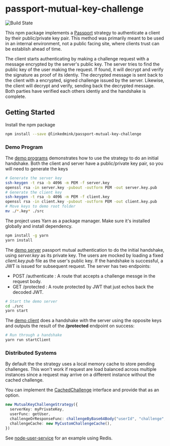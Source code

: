 # passport-mutual-key-challenge

![Build State](https://github.com/LinkedMink/passport-mutual-key-challenge/actions/workflows/build-main.yml/badge.svg)

This npm package implements a [Passport](http://www.passportjs.org/) strategy to authenticate
a client by their public/private key pair. This method was primarily meant to be used in an internal
environment, not a public facing site, where clients trust can be establish ahead of time.

The client starts authenticating by making a challenge request with a message encrypted by the
server's public key. The server tries to find the public key of the user making the request. If found,
it will decrypt and verify the signature as proof of its identiy. The decrypted message is sent
back to the client with a encrypted, signed challenge issued by the server. Likewise, the client
will decrypt and verify, sending back the decrypted message. Both parties have verified each others
identiy and the handshake is complete.

## Getting Started

Install the npm package

```bash
npm install --save @linkedmink/passport-mutual-key-challenge
```

### Demo Program

The [demo programs](src) demonstrates how to use the strategy to do an initial handshake. Both
the client and server have a public/private key pair, so you will need to generate the keys

```sh
# Generate the server key
ssh-keygen -t rsa -b 4096 -m PEM -f server.key
openssl rsa -in server.key -pubout -outform PEM -out server.key.pub
# Generate the client key
ssh-keygen -t rsa -b 4096 -m PEM -f client.key
openssl rsa -in client.key -pubout -outform PEM -out client.key.pub
# Move keys to demo root folder
mv ./*.key* ./src
```

The project uses Yarn as a package manager. Make sure it's installed globally and install
dependency.

```sh
npm install -g yarn
yarn install
```

The [demo server](src/App.ts) passport mutual authentication to do the initial handshake, using
_server.key_ as its private key. The users are mocked by loading a fixed _client.key.pub_ file as
the user's public key. If the handshake is successful, a JWT is issued for subsequent request.
The server has two endpoints:

- POST /authenticate : A route that accepts a challenge messge in the request body.
- GET /protected : A route protected by JWT that just echos back the decoded JWT.

```sh
# Start the demo server
cd ./src
yarn start
```

The [demo client](src/Client.ts) does a handshake with the server using the opposite keys and
outputs the result of the **/protected** endpoint on success:

```sh
# Run through a handshake
yarn run startClient
```

### Distributed Systems

By default the the strategy uses a local memory cache to store pending challenges. This won't work
if request are load balanced across multiple instances since a request may arrive on a different
instance without the cached challenge.

You can implement the [CachedChallenge](lib/server/Types/ChallengeCache.ts) interface and provide
that as an option.

```TypeScript
new MutualKeyChallengeStrategy({
  serverKey: myPrivateKey,
  userFunc: getUser,
  challengeOrResponseFunc: challengeByBase64Body("userId", "challenge", "response"),
  challengeCache: new MyCustomChallengeCache(),
})
```

See [node-user-service](https://github.com/LinkedMink/node-user-service/blob/master/src/middleware/PassportMutual.ts)
for an example using Redis.
